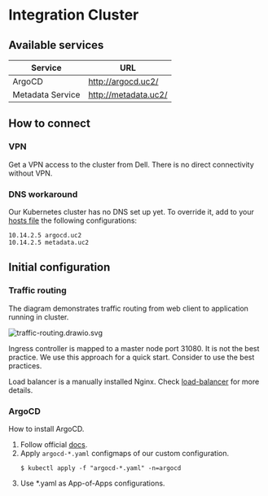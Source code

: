 # Integration Cluster

## Available services

| Service                         | URL                                           |
|---------------------------------|-----------------------------------------------|
| ArgoCD                          | http://argocd.uc2/                            |
| Metadata Service                | http://metadata.uc2/                          |


## How to connect

### VPN

Get a VPN access to the cluster from Dell. There is no direct connectivity without VPN.

### DNS workaround

Our Kubernetes cluster has no DNS set up yet. To override it, add to your [hosts file](https://en.wikipedia.org/wiki/Hosts_(file)) the following configurations:

```
10.14.2.5 argocd.uc2
10.14.2.5 metadata.uc2
```

## Initial configuration

### Traffic routing

The diagram demonstrates traffic routing from web client to application running in cluster.  

![traffic-routing.drawio.svg](docs/traffic-routing.drawio.svg)

Ingress controller is mapped to a master node port 31080. It is not the best practice. We use this approach for a quick start. Consider to use the best practices.

Load balancer is a manually installed Nginx. Check [load-balancer](load-balancer) for more details.

### ArgoCD

How to install ArgoCD.

1. Follow official [docs](https://argo-cd.readthedocs.io/en/stable/getting_started/).
2. Apply `argocd-*.yaml` configmaps of our custom configuration.
   ```
   $ kubectl apply -f "argocd-*.yaml" -n=argocd
   ```
3. Use *.yaml as App-of-Apps configurations.
